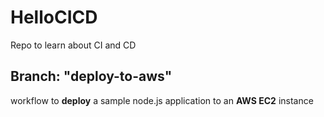 # HelloCICD

Repo to learn about CI and CD

## Branch: "deploy-to-aws"
workflow to **deploy** a sample node.js application to an **AWS EC2** instance